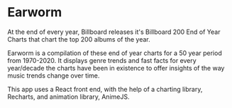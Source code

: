 
# Earworm

At the end of every year, Billboard releases it's Billboard 200 End of Year Charts that chart the top 200 albums of the year. 

Earworm is a compilation of these end of year charts for a 50 year period from 1970-2020. It displays genre trends and fast facts for every year/decade the charts have been in existence to offer insights of the way music trends change over time.

This app uses a React front end, with the help of a charting library, Recharts, and animation library, AnimeJS. 
